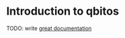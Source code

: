 # Introduction to qbitos

TODO: write [great documentation](http://jacobian.org/writing/what-to-write/)
